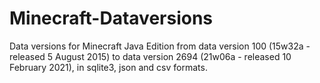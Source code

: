 # Minecraft-Dataversions

Data versions for Minecraft Java Edition from data version 100 (15w32a - released 5 August 2015) to data version 2694 (21w06a - released 10 February 2021), in sqlite3, json and csv formats.



